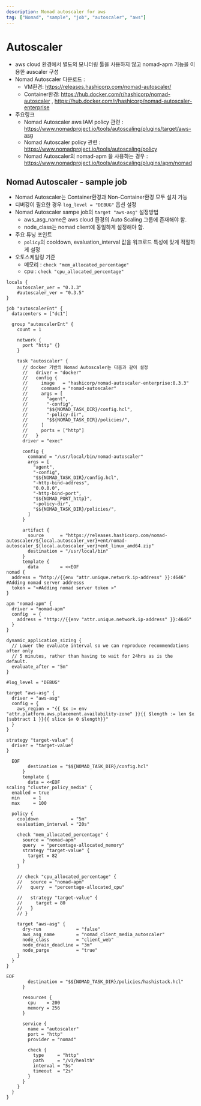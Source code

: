 ```yaml
---
description: Nomad autoscaler for aws
tag: ["Nomad", "sample", "job", "autoscaler", "aws"]
---
```


# Autoscaler 
- aws cloud 환경에서 별도의 모니터링 툴을 사용하지 않고 nomad-apm 기능을 이용한 auscaler 구성
- Nomad Autoscaler 다운로드 : 
  - VM환경: <https://releases.hashicorp.com/nomad-autoscaler/> 
  - Container환경: <https://hub.docker.com/r/hashicorp/nomad-autoscaler> , <https://hub.docker.com/r/hashicorp/nomad-autoscaler-enterprise>  
- 주요링크   
  - Nomad Autoscaler aws IAM policy 관련 : <https://www.nomadproject.io/tools/autoscaling/plugins/target/aws-asg>
  - Nomad Autoscaler policy 관련 : <https://www.nomadproject.io/tools/autoscaling/policy>
  - Nomad Autoscaler의 nomad-apm 을 사용하는 경우 : <https://www.nomadproject.io/tools/autoscaling/plugins/apm/nomad>

## Nomad Autoscaler - sample job

- Nomad Autoscaler는 Container환경과 Non-Container환경 모두 설치 가능 
- 디버깅이 필요한 경우 `log_level = "DEBUG"` 옵션 설정 
- Nomad Autoscaler sampe job의 `target "aws-asg"` 설정방법 
  - aws_asg_name은 aws cloud 환경의 Auto Scaling 그룹에 존재해야 함. 
  - node_class는 nomad client에 동일하게 설정해야 함.
- 주요 튜닝 포인트
  - `policy`의   cooldown,  evaluation_interval 값을 워크로드 특성에 맞게 적절하게 설정
- 오토스케일링 기준 
  - 메모리 :   `check "mem_allocated_percentage"`  
  - cpu :  `check "cpu_allocated_percentage"` 

```hcl
locals {
    autoscaler_ver = "0.3.3"
    #autoscaler_ver = "0.3.5"
}

job "autoscalerEnt" {
  datacenters = ["dc1"]

  group "autoscalerEnt" {
    count = 1

    network {
      port "http" {}
    }

    task "autoscaler" {
      // docker 기반의 Nomad Autoscaler는 다음과 같이 설정 
      //   driver = "docker"
      //   config {
      //     image   = "hashicorp/nomad-autoscaler-enterprise:0.3.3"
      //     command = "nomad-autoscaler"
      //     args = [
      //       "agent",
      //       "-config",
      //       "$${NOMAD_TASK_DIR}/config.hcl",
      //       "-policy-dir",
      //       "$${NOMAD_TASK_DIR}/policies/",
      //     ]
      //     ports = ["http"]
      //   }
      driver = "exec"

      config {
        command = "/usr/local/bin/nomad-autoscaler"
        args = [
          "agent",
          "-config",
          "$${NOMAD_TASK_DIR}/config.hcl",
          "-http-bind-address",
          "0.0.0.0",
          "-http-bind-port",
          "$${NOMAD_PORT_http}",
          "-policy-dir",
          "$${NOMAD_TASK_DIR}/policies/",
        ]
      }

      artifact {
        source      = "https://releases.hashicorp.com/nomad-autoscaler/${local.autoscaler_ver}+ent/nomad-autoscaler_${local.autoscaler_ver}+ent_linux_amd64.zip"
        destination = "/usr/local/bin"
      }
      template {
        data        = <<EOF
nomad {
  address = "http://{{env "attr.unique.network.ip-address" }}:4646"  #Adding nomad server addresss
  token = "<#Adding nomad server token >"  
}

apm "nomad-apm" {
  driver = "nomad-apm"
  config  = {
    address = "http://{{env "attr.unique.network.ip-address" }}:4646"
  }  
}

dynamic_application_sizing {
  // Lower the evaluate interval so we can reproduce recommendations after only
  // 5 minutes, rather than having to wait for 24hrs as is the default.
  evaluate_after = "5m"
}

#log_level = "DEBUG"

target "aws-asg" {
  driver = "aws-asg"
  config = {
    aws_region = "{{ $x := env "attr.platform.aws.placement.availability-zone" }}{{ $length := len $x |subtract 1 }}{{ slice $x 0 $length}}"
  }
}

strategy "target-value" {
  driver = "target-value"
}

  EOF
        destination = "$${NOMAD_TASK_DIR}/config.hcl"
      }
      template {
        data = <<EOF
scaling "cluster_policy_media" {
  enabled = true
  min     = 1
  max     = 100
  
  policy {
    cooldown            = "5m"
    evaluation_interval = "20s"
    
    check "mem_allocated_percentage" {
      source = "nomad-apm"
      query  = "percentage-allocated_memory"
      strategy "target-value" {
        target = 82
      }
    }

    // check "cpu_allocated_percentage" {
    //   source = "nomad-apm"
    //   query  = "percentage-allocated_cpu"

    //   strategy "target-value" {
    //     target = 80
    //   }
    // }    

    target "aws-asg" {
      dry-run             = "false"
      aws_asg_name        = "nomad_client_media_autoscaler" 
      node_class          = "client_web"
      node_drain_deadline = "3m"
      node_purge          = "true"
    }
  }
}

EOF
        destination = "$${NOMAD_TASK_DIR}/policies/hashistack.hcl"
      }

      resources {
        cpu    = 200
        memory = 256
      }

      service {
        name = "autoscaler"
        port = "http"
        provider = "nomad"
        
        check {
          type     = "http"
          path     = "/v1/health"
          interval = "5s"
          timeout  = "2s"
        }
      }
    }
  }
}
```
